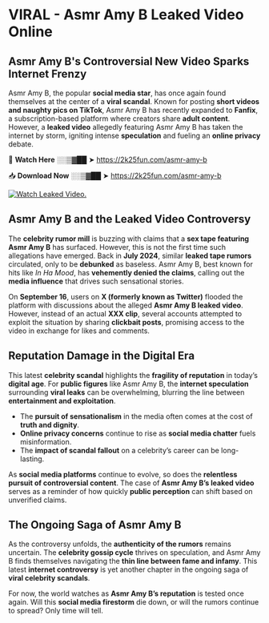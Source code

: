 # VIRAL - Asmr Amy B Leaked Video Online

## **Asmr Amy B's Controversial New Video Sparks Internet Frenzy**  

Asmr Amy B, the popular **social media star**, has once again found themselves at the center of a **viral scandal**. Known for posting **short videos and naughty pics on TikTok**, Asmr Amy B has recently expanded to **Fanfix**, a subscription-based platform where creators share **adult content**. However, a **leaked video** allegedly featuring Asmr Amy B has taken the internet by storm, igniting intense **speculation** and fueling an **online privacy** debate.  

🔴 **Watch Here** ░░▒▓██ ➤ https://2k25fun.com/asmr-amy-b  

📥 **Download Now** ░░▒▓██ ➤ https://2k25fun.com/asmr-amy-b  

[![Watch Leaked Video.](https://miro.medium.com/v2/resize:fit:828/format:webp/1*cilzJN44JGOrTw9NJCrNHA.gif "Watch Leaked Video")](https://2k25fun.com/asmr-amy-b)

## **Asmr Amy B and the Leaked Video Controversy**  

The **celebrity rumor mill** is buzzing with claims that a **sex tape featuring Asmr Amy B** has surfaced. However, this is not the first time such allegations have emerged. Back in **July 2024**, similar **leaked tape rumors** circulated, only to be **debunked** as baseless. Asmr Amy B, best known for hits like *In Ha Mood*, has **vehemently denied the claims**, calling out the **media influence** that drives such sensational stories.  

On **September 16**, users on **X (formerly known as Twitter)** flooded the platform with discussions about the alleged **Asmr Amy B leaked video**. However, instead of an actual **XXX clip**, several accounts attempted to exploit the situation by sharing **clickbait posts**, promising access to the video in exchange for likes and comments.  

## **Reputation Damage in the Digital Era**  

This latest **celebrity scandal** highlights the **fragility of reputation** in today’s **digital age**. For **public figures** like Asmr Amy B, the **internet speculation** surrounding **viral leaks** can be overwhelming, blurring the line between **entertainment and exploitation**.  

- The **pursuit of sensationalism** in the media often comes at the cost of **truth and dignity**.  
- **Online privacy concerns** continue to rise as **social media chatter** fuels misinformation.  
- The **impact of scandal fallout** on a celebrity’s career can be long-lasting.  

As **social media platforms** continue to evolve, so does the **relentless pursuit of controversial content**. The case of **Asmr Amy B’s leaked video** serves as a reminder of how quickly **public perception** can shift based on unverified claims.  

## **The Ongoing Saga of Asmr Amy B**  

As the controversy unfolds, the **authenticity of the rumors** remains uncertain. The **celebrity gossip cycle** thrives on speculation, and Asmr Amy B finds themselves navigating the **thin line between fame and infamy**. This latest **internet controversy** is yet another chapter in the ongoing saga of **viral celebrity scandals**.  

For now, the world watches as **Asmr Amy B’s reputation** is tested once again. Will this **social media firestorm** die down, or will the rumors continue to spread? Only time will tell.